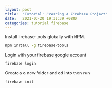 ```yaml
---
layout: post
title:  "Tutorial: Creating A Firebase Project"
date:   2021-03-20 19:31:39 +0800
categories: tutorial firebase 
---
```


Install firebase-tools globally with NPM.

```sh
npm install -g firebase-tools
```

Login with your firebase google account

```sh
firebase login
```

Create a a new folder and cd into then run

```sh
firebase init
```